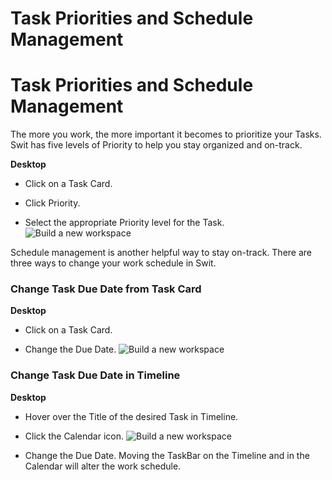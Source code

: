 # Task Priorities and Schedule Management

Task Priorities and Schedule Management
=======================================

 The more you work, the more important it becomes to prioritize your Tasks. Swit has five levels of Priority to help you stay organized and on-track.



**Desktop** 

* Click on a Task Card.


* Click Priority.


* Select the appropriate Priority level for the Task. ![Build a new workspace](https://files.swit.io/help_image/FB_MT5_Priority.png) 
    
 Schedule management is another helpful way to stay on-track. There are three ways to change your work schedule in Swit.

   
 ### Change Task Due Date from Task Card



**Desktop** 

* Click on a Task Card.


* Change the Due Date. ![Build a new workspace](https://files.swit.io/help_image/FB_MT5_Duedate1.png) 
    
 ### Change Task Due Date in Timeline



**Desktop** 

* Hover over the Title of the desired Task in Timeline.


* Click the Calendar icon. ![Build a new workspace](https://files.swit.io/help_image/FB_MT5_Duedate2.png) 


* Change the Due Date.
  Moving the TaskBar on the Timeline and in the Calendar will alter the work schedule.

 